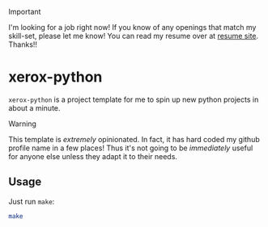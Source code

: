 > [!IMPORTANT]
> I'm looking for a job right now! If you know of any openings that match my skill-set,
> please let me know! You can read my resume over at [resume site](https://cv.dusktreader.dev). Thanks!!

# xerox-python

[//]: # (Add an asciicast)

`xerox-python` is a project template for me to spin up new python projects in about a minute.

> [!WARNING]
> This template is _extremely_ opinionated. In fact, it has hard coded my github profile name in a few places!
> Thus it's not going to be _immediately_ useful for anyone else unless they adapt it to their needs.

## Usage

Just run `make`:

```bash
make
```
